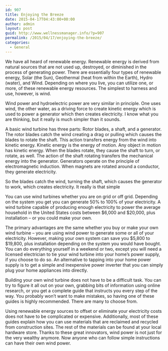 ```yaml
---
id: 907
title: Enjoying the Breeze
date: 2015-04-17T04:43:00+00:00
author: admin
layout: post
guid: http://www.wellnessmanager.info/?p=907
permalink: /2015/04/17/enjoying-the-breeze/
categories:
  - General
---
```

We have all heard of renewable energy. Renewable energy is derived from natural sources that are not used up, destroyed, or diminished in the process of generating power. There are essentially four types of renewable energy, Solar (the Sun), Geothermal (heat from within the Earth), Hydro (water), and Wind. Depending on where you live, you can utilize one, or more, of these renewable energy resources. The simplest to harness and use, however, is wind. 

Wind power and hydroelectric power are very similar in principle. One uses wind, the other water, as a driving force to create kinetic energy which is used to power a generator which then creates electricity. I know what you are thinking, but it really is much simpler than it sounds. 

A basic wind turbine has three parts: Rotor blades, a shaft, and a generator. The rotor blades catch the wind creating a drag or pulling which causes the blades to rotate the shaft. This action transfers energy from the wind into kinetic energy. Kinetic energy is the energy of motion. Any object in motion has kinetic energy. When the blades rotate, they cause the shaft to turn, or rotate, as well. The action of the shaft rotating transfers the mechanical energy into the generator. Generators operate on the principle of electromagnetic induction. When magnets are rotated around a conductor, they generate electricity. 

So the blades catch the wind, turning the shaft, which causes the generator to work, which creates electricity. It really is that simple

You can use wind turbines whether you are on grid or off grid. Depending on the system you get you can generate 50% to 100% of your electricity. A wind turbine capable of producing enough electricity to power the average household in the United States costs between $6,000 and $20,000, plus installation &#8211; or you could make your own.

The primary advantages are the same whether you buy or make your own wind turbine &#8211; you are using wind power to generate some or all of your electricity. However, making your own system can save you $5,800 to $19,800, plus installation depending on the system you would have bought. You can do everything yourself in a weekend or two, except you will need a licensed electrician to tie your wind turbine into your home&#8217;s power supply, if you choose to do so. An alternative to tapping into your home power supply is to get a simple and inexpensive power inverter that you can simply plug your home appliances into directly.

Building your own wind turbine does not have to be a difficult task. You can try to figure it all out on your own, grabbing bits of information using online research, or you get a complete guide that instructs you every step of the way. You probably won&#8217;t want to make mistakes, so having one of these guides is highly recommended. There are many to choose from.

Using renewable energy sources to offset or eliminate your electricity costs does not have to be complicated or expensive. Additionally, most of these guides explain how you can use materials that are reclaimed and recycled from construction sites. The rest of the materials can be found at your local hardware store. Thanks to these great innovators, wind power is not just for the very wealthy anymore. Now anyone who can follow simple instructions can have their own wind power.